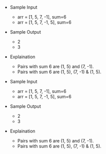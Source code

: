 

* Sample Input   
  * arr = [1, 5, 7, -1], sum=6  
  * arr = [1, 5, 7, -1, 5], sum=6 
   
* Sample Output    
  * 2
  * 3
  
* Explaination
  * Pairs with sum 6 are (1, 5) and (7, -1).   
  * Pairs with sum 6 are (1, 5), (7, -1) & (1, 5). 



* Sample Input   
  * arr = [1, 5, 7, -1], sum=6  
  * arr = [1, 5, 7, -1, 5], sum=6 
   
* Sample Output    
  * 2
  * 3
  
* Explaination
  * Pairs with sum 6 are (1, 5) and (7, -1).   
  * Pairs with sum 6 are (1, 5), (7, -1) & (1, 5). 

